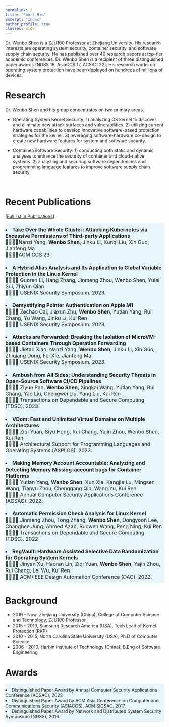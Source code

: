 ```yaml
---
permalink: /
title: "Short Bio"
excerpt: "Index"
author_profile: true
classes: wide
---
```

Dr. Wenbo Shen is a ZJU100 Professor at Zhejiang University. 
His research interests are operating system security, container security, and software supply chain security. He has published over 40 research papers at top-tier academic conferences. Dr. Wenbo Shen is a recipient of three distinguished paper awards (NDSS 16, AsiaCCS 17, ACSAC 22). His research works on operating system protection have been deployed on hundreds of millions of devices.

Research
======
Dr. Wenbo Shen and his group concentrates on two primary areas.
- Operating System Kernel Security: 1) analyzing OS kernel to discover and eliminate new attack surfaces and vulnerabilities. 2) utilizing current hardware capabilities to develop innovative software-based protection strategies for the kernel. 3) leveraging software-hardware co-design to create new hardware features for system and software security.

- Container/Software Security: 1) conducting both static and dynamic analyses to enhance the security of container and cloud-native systems. 2) analyzing and securing software dependencies and programming language features to improve software supply chain security.

<br>

Recent Publications 
======
[[Full list in Publications](/publications)]
<div style="font-size:16px;background-color:rgba(141, 212, 232, 0.2); text-align:left; vertical-align: middle; padding:10px 0;">

<li><b>Take Over the Whole Cluster: Attacking Kubernetes via Excessive Permissions of Third-party Applications</b><br> 
 &#20;&#20;&#20;&#20;Nanzi Yang, <b>Wenbo Shen</b>, Jinku Li, Xunqi Liu, Xin Guo, Jianfeng Ma <br> 
 &#20;&#20;&#20;&#20;ACM CCS 23  
</li>

<br>

<li><b>A Hybrid Alias Analysis and Its Application to Global Variable Protection in the Linux Kernel</b><br>
  &#20;&#20;&#20;&#20; Guoren Li, Hang Zhang, Jinmeng Zhou, Wenbo Shen, Yulei Sui, Zhiyun Qian<br>
  &#20;&#20;&#20;&#20;  USENIX Security Symposium. 2023.
</li>
  
<br>

<li><b>Demystifying Pointer Authentication on Apple M1</b><br>
  &#20;&#20;&#20;&#20; Zechao Cai, Jiaxun Zhu, <b>Wenbo Shen</b>, Yutian Yang, Rui Chang, Yu Wang, Jinku Li, Kui Ren<br>
  &#20;&#20;&#20;&#20; USENIX Security Symposium. 2023.
</li>
  
<br>


<li><b>Attacks are Forwarded: Breaking the Isolation of MicroVM-based Containers Through Operation Forwarding</b><br>
 &#20;&#20;&#20;&#20;   Jietao Xiao, Nanzi Yang, <b>Wenbo Shen</b>, Jinku Li, Xin Guo, Zhiqiang Dong, Fei Xie, Jianfeng Ma<br>
 &#20;&#20;&#20;&#20;  USENIX Security Symposium. 2023.
</li>
  
<br>

<li><b>Ambush from All Sides: Understanding Security Threats in Open-Source Software CI/CD Pipelines</b><br>
 &#20;&#20;&#20;&#20;  Ziyue Pan, <b>Wenbo Shen</b>, Xingkai Wang, Yutian Yang, Rui Chang, Yao Liu, Chengwei Liu, Yang Liu, Kui Ren<br>
 &#20;&#20;&#20;&#20;  Transactions on Dependable and Secure Computing (TDSC). 2023
</li>

<br>

<li><b>VDom: Fast and Unlimited Virtual Domains on Multiple Architectures</b><br>
 &#20;&#20;&#20;&#20;  Ziqi Yuan, Siyu Hong, Rui Chang, Yajin Zhou, Wenbo Shen, Kui Ren<br>
 &#20;&#20;&#20;&#20;  Architectural Support for Programming Languages and Operating Systems (ASPLOS). 2023.
</li>
  
<br>
  
<li><b>Making Memory Account Accountable: Analyzing and Detecting Memory Missing-account bugs for Container Platforms</b><br>
 &#20;&#20;&#20;&#20;   Yutian Yang, <b>Wenbo Shen</b>, Xun Xie, Kangjie Lu, Mingsen Wang, Tianyu Zhou, Chenggang Qin, Wang Yu, Kui Ren<br>
 &#20;&#20;&#20;&#20;   Annual Computer Security Applications Conference (ACSAC). 2022.
</li>
  
<br>
  
<li><b>Automatic Permission Check Analysis for Linux Kernel</b><br>
 &#20;&#20;&#20;&#20; Jinmeng Zhou, Tong Zhang, <b>Wenbo Shen</b>, Dongyoon Lee, Changhee Jung, Ahmed Azab, Ruowen Wang, Peng Ning, Kui Ren<br>
 &#20;&#20;&#20;&#20; Transactions on Dependable and Secure Computing (TDSC). 2022
</li>
  
<br>

<li><b>RegVault: Hardware Assisted Selective Data Randomization for Operating System Kernels</b><br>
 &#20;&#20;&#20;&#20;   Jinyan Xu, Haoran Lin, Ziqi Yuan, <b>Wenbo Shen</b>, Yajin Zhou, Rui Chang, Lei Wu, Kui Ren<br>
 &#20;&#20;&#20;&#20;   ACM/IEEE Design Automation Conference (DAC). 2022.
</li>
</div>

Background
======
- 2019 -  Now, Zhejiang University (China), College of Computer Science and Technology, ZJU100 Professor
- 2015 - 2019, Samsung Research America (USA), Tech Lead of Kernel Protection (RKP)
- 2010 - 2015, North Carolina State University (USA), Ph.D of Computer Science
- 2006 - 2010, Harbin Institute of Technology (China), B.Eng of Software Engineering

Awards
======
<div style="background-color:rgba(141, 212, 232, 0.2); text-align:left; vertical-align: middle; padding:10px 0;">
<li>Distinguished Paper Award by Annual Computer Security Applications Conference (ACSAC), 2022</li>
<li>Distinguished Paper Award by ACM Asia Conference on Computer and Communications Security (ASIACCS), ACM SIGSAC, 2017.</li>
<li>Distinguished Paper Award by Network and Distributed System Security Symposium (NDSS), 2016.</li>
</div>


